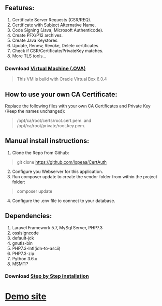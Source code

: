 ## Features:
1. Certificate Server Requests (CSR/REQ).<br />
2. Certificate with Subject Alternative Name.<br />
3. Code Signing (Java, Microsoft Authenticode).<br />
4. Create PFX/P12 archives.<br />
5. Create Java Keystores.<br />
6. Update, Renew, Revoke, Delete certificates.<br />
7. Check if CSR/Certificate/PrivateKey matches.<br />
8. More TLS tools...

### Download <a href="https://mega.nz/#!GMZSSCDD">Virtual Machine (.OVA)</a>
> This VM is build with Oracle Virtual Box 6.0.4

## How to use your own CA Certificate:
Replace the following files with your own CA Certificates and Private Key (Keep the names unchanged):
> /opt/ca/root/certs/root.cert.pem. and /opt/ca/root/private/root.key.pem.

## Manual install instructions:
1. Clone the Repo from Github:
> git clone https://github.com/lopeaa/CertAuth
2. Configure you Webserver for this application.
3. Run composer update to create the vendor folder from within the project folder:
> composer update
4. Configure the .env file to connect to your database.

## Dependencies:
1. Laravel Framework 5.7, MySql Server, PHP7.3
2. osslsigncode
3. default-jdk
4. gnutls-bin
5. PHP7.3-Intl(idn-to-ascii)
6. PHP7.3-zip
7. Python 3.6.x
8. MSMTP

### Download <a href="https://liquabit.com/get/step-by-step-installation.pdf">Step by Step installation</a>

# <a href="https://mega.nz/#!GMZSSCDD">Demo site</a>

